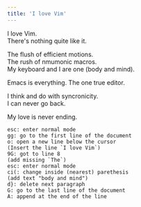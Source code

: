 ```yaml
---
title: 'I love Vim'
---
```


I love Vim.  
There's nothing quite like it.

The flush of efficient motions.  
The rush of nmumonic macros.  
My keyboard and I are one (body and mind).

Emacs is everything.
The one true editor.

I think and do with syncronicity.  
I can never go back.

My love is never ending.

```
esc: enter normal mode
gg: go to the first line of the document
o: open a new line below the cursor
(Insert the line `I love Vim`)
9G: got to line 8
(add missing `The`)
esc: enter normal mode
ci(: change inside (nearest) parethesis
(add text "body and mind")
d}: delete next paragraph
G: go to the last line of the document
A: append at the end of the line
```
